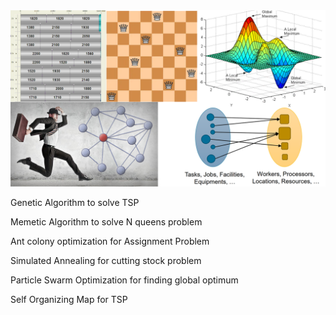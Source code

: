 <img src="https://github.com/mahyarmohammadimatin/Bio_Inspired_Algorithm_for_NP_Hard/blob/main/pic.PNG">

Genetic Algorithm to solve TSP

Memetic Algorithm to solve N queens problem

Ant colony optimization for Assignment Problem

Simulated Annealing for cutting stock problem

Particle Swarm Optimization for finding global optimum

Self Organizing Map for TSP
